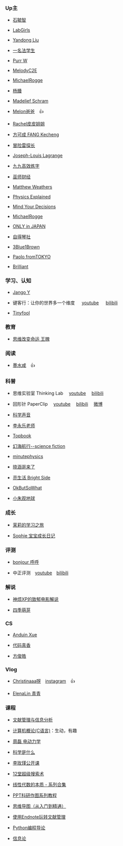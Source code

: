 ### Up主

- [石毓智](https://www.youtube.com/channel/UCtBe31z9V1CuaoGKKMww-Fg/videos)

- [LabGirls](https://www.youtube.com/channel/UC-Ogj6ohLAMx6D4-D6NRABA/videos)

- [Yandong Liu](https://www.youtube.com/channel/UCWzWdvSqnTX7RwExrw2UNSg/videos)

- [一名法学生](https://www.youtube.com/channel/UCnJILJbOeaCL9OszATTXC2Q/videos)

- [Purr W](https://www.youtube.com/channel/UCh-mpS3KICrIhvKZQM7_Zqg/videos)

- [MelodyC2E](https://www.youtube.com/channel/UCcFJRQXU68UFYDupmZeaJOg/videos)

- [MichaelRogge](https://www.youtube.com/channel/UCSoPLkmWb7wLC3OXDWCietA/videos)

- [杨臻](https://www.youtube.com/channel/UCwi6FaeM7KK6czXygiA2G0w/videos)

- [Madelief Schram](https://www.youtube.com/channel/UC0cJHLIugWfd0eGIitA3ZDw/featured)

- [Melon爸爸](https://www.youtube.com/channel/UCz2M8fFtkQE8gzdK8OrHXkQ)&emsp;👍

- [Rachel皮皮姐姐](https://www.youtube.com/channel/UCCRFK6Mijqg3GBVafO50u1A/featured)

- [方可成 FANG Kecheng](https://www.youtube.com/channel/UCFsbHZ_mIFElwDxypEZjKWA)

- [冒险雷探长](https://www.youtube.com/channel/UC-x-90EoRqiEHMJFavFETPQ)

- [Joseph-Louis Lagrange](https://www.youtube.com/channel/UC6_yO5_oQfwelde0uEKiSZg/featured)

- [九九高效练字](https://www.youtube.com/channel/UCJY4kPlB5Q3BUkm2204K_Cg)

- [巫师财经](https://www.youtube.com/channel/UC55ahPQ7m5iJdVWcOfmuE6g)

- [Matthew Weathers](https://www.youtube.com/channel/UCGS_2Mqg-ZzRL4Y73mg65NA)

- [Physics Explained](https://www.youtube.com/channel/UCIZ5ZOeiXYbmKTl_85ghNPw)

- [Mind Your Decisions](https://www.youtube.com/channel/UCHnj59g7jezwTy5GeL8EA_g)

- [MichaelRogge](https://www.youtube.com/channel/UCSoPLkmWb7wLC3OXDWCietA)

- [ONLY in JAPAN](https://www.youtube.com/channel/UCVmz3n15U7S52xShN8NCzsw)

- [自得琴社](https://www.youtube.com/channel/UCltmf0pqjXyLtNsF2vek_wQ)

- [3Blue1Brown](https://www.youtube.com/channel/UCYO_jab_esuFRV4b17AJtAw)

- [Paolo fromTOKYO](https://www.youtube.com/channel/UCixD9UbKvDxzGNiPC_fgHyA)

- [Brilliant](https://www.youtube.com/channel/UCzfS1dvWgkCQppv31mRvxqw)

### 学习、认知

- [Jango Y](https://www.youtube.com/channel/UCUrJvRXzVBOYtHBs9fDnJEw/videos)

- 键客行：让你的世界多一个维度 &emsp; [youtube](https://www.youtube.com/channel/UChjYHZ3yGQucOFw14BNnTqw/videos) &emsp; [bilibili](https://space.bilibili.com/43582057)

- [Tinyfool](https://www.youtube.com/channel/UCrTZu-oDZtnfJ-YIK3V9NLw/videos)

### 教育

- [思维改变命运 王魄](https://www.youtube.com/channel/UCK5qc9_Dz4L6Q6smjdXezgA/videos)

### 阅读

- [墨水咸](https://www.youtube.com/channel/UCOpYdzhf-mtb9Rm5GEcJJMg)&emsp;👍

### 科普

- 思维实验室 Thinking Lab &emsp;[youtube](https://www.youtube.com/channel/UC5JA87f6nk-4q8t5DmKtJVQ)&emsp; [bilibili](https://space.bilibili.com/14583962)

- 回形针 PaperClip &emsp;[youtube](https://www.youtube.com/channel/UCUGJ-yKqQHl4FSZwUmGpiUg/featured)&emsp; [bilibili](https://space.bilibili.com/258150656/)&emsp; [微博](https://weibo.com/u/6414205745?is_hot=1)

- [科学声音](https://www.youtube.com/channel/UCUBhobCkTLhgfUNRAgHSYmw/videos)

- [李永乐老师](https://www.youtube.com/channel/UCSs4A6HYKmHA2MG_0z-F0xw/videos)

- [Topbook](https://www.youtube.com/channel/UC7X-DYBtOSAmElgBcKqO-MA/videos)

- [幻海航行--science fiction](https://www.youtube.com/channel/UCp1nO1bgVwks9b5EhKQGVag/featured)

- [minutephysics](https://www.youtube.com/user/minutephysics/community)

- [晓涵哥来了](https://www.youtube.com/channel/UCvoBl4rnVsetDKA_Tdk-jeA)

- [亮生活 Bright Side](https://www.youtube.com/channel/UCCtTgzGzQSWVzCG0xR7U-MQ)

- [OkButSoWhat](https://www.youtube.com/channel/UCE2tB8fPCGoMGAwwBMc7BuQ)

- [小朱观地球](https://space.bilibili.com/128501332/)

### 成长

- [茉莉的学习之旅](https://www.youtube.com/channel/UCdZezdep4L5K8qmiTm-cOQQ/featured)

- [Sophie 宝宝成长日记](https://www.youtube.com/channel/UC8F3dc3Pjtv75ptUTiOdhNg/featured)

### 评测

- [bonjour 呼呼](https://www.youtube.com/channel/UCW9NeKfgO_uMy5-MqLNtiVw/videos)

- 中正评测&emsp;[youtube](https://www.youtube.com/channel/UCojSYgmO_EwKHNHPA9lhykA)&emsp;[bilibili](https://space.bilibili.com/178047796)

### 解说

- [神烦XP的致郁电影解说](https://www.youtube.com/channel/UCKSG0CNQ6Ow4JTKYdQov2cA/videos)

- [四季萌芽](https://www.youtube.com/channel/UCUMzET2JdWLxZGhvTKCIK-A)

### CS

- [Anduin Xue](https://www.youtube.com/channel/UCe1nKo3WGGzyTgDqmTdZzlA/videos)

- [代码真香](https://www.youtube.com/channel/UCmlhPmTdqYhRWwWZWSIBwGw/about)

- [方俊皓](https://www.youtube.com/channel/UCNL9DS0XUFx70CVHI3TOqdw)

### Vlog

- [Christinaaa呀](https://www.youtube.com/channel/UCKNjHc-zIdRa3uY1SmMWfBg)&emsp;[instagram](https://www.instagram.com/christinaaaya/)&emsp;👍

- [ElenaLin 青青](https://www.youtube.com/channel/UCFjqAKR9UVS28ucTNuVTexA/videos)

### 课程

- [文献管理与信息分析](https://www.youtube.com/playlist?list=PLBPbUxsZM4SbQazYWxC9KZBHjLvMJQLEG)

- [计算机概论(C语言)](https://www.bilibili.com/video/av26043975/?p=12)：生动，有趣

- [周磊 电动力学](https://www.youtube.com/playlist?list=PLMhgO-ArH8RuDoNrasXuc8PBd1cv_4_om)

- [科学是什么](https://www.youtube.com/playlist?list=PL2UXTH6p_7LajHB-VjSztJqpsXfqTclex)

- [李玫瑾公开课](https://www.youtube.com/watch?v=Wuhxppx1cL0)

- [12堂超级搜索术](https://www.youtube.com/playlist?list=PLEo_akIUYI3GsqYMg_uqtVm0i01bIyCeU)

- [线性代数的本质 - 系列合集](https://www.bilibili.com/video/av6731067)

- [PPT科研作图系列教程](https://www.youtube.com/playlist?list=PLHgdxQZniYlUnb8Cp3K-xVBJh2LjMuPR1)

- [思维导图（从入门到精通）](https://www.youtube.com/playlist?list=PLt5q-oC-97sfTfgvcuIi4-KlzIZdw7pKr)

- [使用Endnote玩转文献管理](https://www.bilibili.com/video/av50972726/)

- [Python编程导论](https://www.youtube.com/playlist?list=PLX-gabPY3CQTBCKdCRPwjeCYvGOrvaoBU)

- [信息论](https://www.youtube.com/playlist?list=PLlw6wj0Mn7-Le70gNOVS69tfir2PqKPjy)
